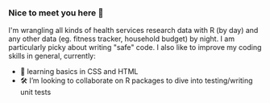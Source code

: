 ### Nice to meet you here 👋

I'm wrangling all kinds of health services research data with R (by day) and any other data (eg. fitness tracker, household budget) by night. 
I am particularly picky about writing "safe" code. I also like to improve my coding skills in general, currently: 

 - 🌱 learning basics in CSS and HTML 
 - 🛠 I’m looking to collaborate on R packages to dive into testing/writing unit tests  

<!--
**cathblatter/cathblatter** is a ✨ _special_ ✨ repository because its `README.md` (this file) appears on your GitHub profile.

Here are some ideas to get you started:

- 🔭 I’m currently working on ...
- 🌱 I’m currently learning ...
- 👯 I’m looking to collaborate on ...
- 🤔 I’m looking for help with ...
- 💬 Ask me about ...
- 📫 How to reach me: ...



-->
